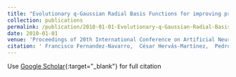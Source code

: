 ```yaml
---
title: "Evolutionary q-Gaussian Radial Basis Functions for improving prediction accuracy of gene classification using feature selection"
collection: publications
permalink: /publication/2010-01-01-Evolutionary-q-Gaussian-Radial-Basis-Functions-for-improving-prediction-accuracy-of-gene-classification-using-feature-selection
date: 2010-01-01
venue: 'Proceedings of 20th International Conference on Artificial Neural Networks (ICANN10)'
citation: ' Francisco Fernandez-Navarro,  César Hervás-Martínez,  Pedro Antonio Gutiérrez,  R. Ruiz,  J.C. Riquelme, &quot;Evolutionary q-Gaussian Radial Basis Functions for improving prediction accuracy of gene classification using feature selection.&quot; Proceedings of 20th International Conference on Artificial Neural Networks (ICANN10), Vol. (), 2010, pp. 327-336.'
---
```

Use [Google Scholar](https://scholar.google.com/scholar?q=Evolutionary+q+Gaussian+Radial+Basis+Functions+for+improving+prediction+accuracy+of+gene+classification+using+feature+selection){:target="_blank"} for full citation